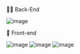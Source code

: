 
👩‍💻  Back-End

![image](https://github.com/ProgramaJao/ProgramaJao/assets/143650510/db9ccb4e-a97b-49aa-96ee-dbe95392e096)



🎨  Front-end

![image](https://github.com/ProgramaJao/ProgramaJao/assets/143650510/647e219a-c358-4ebd-866a-92e74efce18e) ![image](https://github.com/ProgramaJao/ProgramaJao/assets/143650510/400f99e1-9172-4908-b5ff-bdb2f4870bd7) ![image](https://github.com/ProgramaJao/ProgramaJao/assets/143650510/0c5ea91a-3217-4a88-b5df-871268ee6621)






